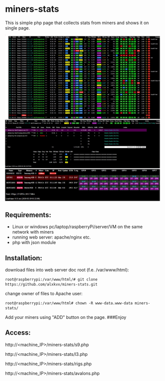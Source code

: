 # miners-stats
This is simple php page that collects stats from miners and shows it on single page.

![alt text](https://raw.githubusercontent.com/alxkvx/miners-stats/master/miners.JPG)
![alt text](https://raw.githubusercontent.com/alxkvx/miners-stats/master/miner_info.JPG)
![alt text](https://raw.githubusercontent.com/alxkvx/miners-stats/master/rigs.JPG)
## Requirements:
- Linux or windows pc/laptop/raspberryPi/server/VM on the same network with miners
- running web server: apache/nginx etc.
- php with json module

## Installation:
download files into web server doc root (f.e. /var/www/html):
```
root@raspberrypi:/var/www/html/# git clone https://github.com/alxkvx/miners-stats.git
```
change owner of files to Apache user:
```
root@raspberrypi:/var/www/html# chown -R www-data.www-data miners-stats/
```
Add your miners using "ADD" button on the page.
###Enjoy

## Access:
http://<machine_IP>/miners-stats/s9.php

http://<machine_IP>/miners-stats/l3.php

http://<machine_IP>/miners-stats/rigs.php

http://<machine_IP>/miners-stats/avalons.php

